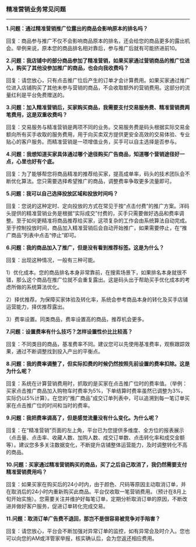 ### 精准营销业务常见问题

---

**1.问题：通过精准营销推广位露出的商品会影响原本的排名吗？**

回复：商品参与推广不仅不会影响商品原本的排名，还会给您的商品更多的露出机会。举例来说，原本您的商品排名相对靠后，参与推广后就有可能挤进前10。



**2.问题：我店铺中的部分商品参加了精准营销，如果买家通过营销商品的推广位进入，购买了其他没参加推广的商品，也会向我收费吗？**

回复：请您放心，只有点击推广位后产生的订单才会计算费用。如果买家通过推广位进入店铺购买了其他未参与营销的商品，不会收取额外的营销费用。这部分的流量红利是平台免费赠送的。



**3.问题：加入精准营销后，买家购买商品，我需要支付交易服务费、精准营销费两笔费用，这是双重收费吗？**

回复：交易服务与精准营销是两项不同的业务。交易服务费是码头根据实际交易金额向所有买手收取的服务费用，用于向买卖双方提供更安全高效的交易体验、专业贴心的客户服务。而精准营销是一项增值业务，买手可以自主选择是否参与。





**4.问题：我想知道买家具体通过哪个途径购买广告商品，知道哪个营销途径好一点，心里也好有个底。**

回复：为了能够帮您将商品精准的推荐给买家，提高成单率，码头的技术团队会不断优化算法。您只需要选择希望推广的商品，调整费率争取更多流量即可。



**5.问题：我可以自己选择投放区域和投放时间吗？**

回复：您说的这种定时、定向投放的方式在常见于按“点击付费”的推广方案。洋码头提供的精准营销业务是根据“实际成交”付费的，买手只需要做好选品和费率调整。至于如何更精准将商品推荐给买家，这项复杂的工作会由系统算法自动完成。至于控制投放时间，商品加入精准营销后会自动开始推广，如果需要停止，在“推广商品”列表中点击“停止”即可。



**6.问题：我的商品加入了推广，但是没有看到推荐标签。这是为什么？**

回复：出现这种情况，一般有三种可能。

1）优化成本。您的商品排名本身非常靠前，在搜索场景下，如果排名本身就很不错，那么这个商品在推广位就不会重复露出。这是码头出于帮助买手优化成本的考虑所做的系统算法优化。

2）择优推荐。为保障买家体验及转化率，系统会参考商品本身的转化及买手店铺运营能力，择优推荐露出。

3）费率设置。同类商品，费率设置高的商品，推荐机会更多。



**7.问题：设置费率有什么技巧？怎样设置性价比比较高？**

回复：不同类目的商品，基准费率不同。建议您可以先使用基准费率，观察跟踪效果，通过不断调整找到投入产出的平衡点。



**8.问题：我的费率调整了，但实际扣费的时候仍然按照先前设置的费率扣除。这是为什么呢？**

回复：系统在计算营销费用时，抓取的是买家在点击推广位时的费率值。（举例：买家点击推广商品加入购物车时费率为5%，下单结算时费率虽然已调整为3%，实际仍以5%计算）。在您的“推广商品”成交订单列表中，可以追溯到每一笔订单买家在点击推广位的时间和当时的费率。



**9.问题：我把费率调高了，但是感觉流量没有什么变化。为什么呢？**

回复：在“精准营销”页面的左上角，平台已为您提供多维度、全方位的报表展示（点击量、点击率、收藏人数、加购人数、成交订单数、点击转化率和成交金额等）。建议您多多关注数据变化，不断提升店铺整体运营能力，及时调整转化不高的商品。



**10.问题：买家通过精准营销购买的商品，买了之后自己取消了，我仍然需要支付精准营销费用吗？**

回复：如果买家在购买后的24小时内，由于颜色、尺码等原因主动取消订单，并在取消后的24小时内重新购买此商品。平台仅收取一笔营销费用。（预计在8月上旬开始实施）。您需要关注并维护好每笔订单，定期分析取消订单的原因，不断改进并做好客户服务，促进订单转化完成交易。



**11.问题：取消订单广告费不退回，那岂不是很容易被竞争对手陷害？**

回复：请您放心，平台会不断加强对异常订单的监控，如有异常会及时介入。您也可以向您的AM或洋管家举报，核实确认后，会为您返还相应费用。

